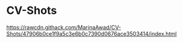 # CV-Shots
https://rawcdn.githack.com/MarinaAwad/CV-Shots/47906b0ce1f9a5c3e6b0c7390d0676ace3503414/index.html
